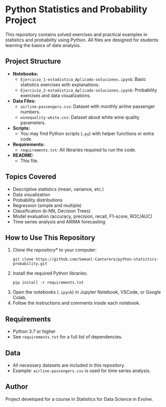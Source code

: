 # Python Statistics and Probability Project

This repository contains solved exercises and practical examples in statistics and probability using Python. All files are designed for students learning the basics of data analysis.

## Project Structure

- **Notebooks:**  
  - `Ejercicio_1-estadistica_Aplicado-soluciones.ipynb`: Basic statistics exercises with explanations.
  - `Ejercicio_2-estadistica_Aplicado-soluciones.ipynb`: Probability exercises and data visualizations.
- **Data Files:**  
  - `airline-passengers.csv`: Dataset with monthly airline passenger numbers.
  - `winequality-white.csv`: Dataset about white wine quality parameters.
- **Scripts:**  
  - You may find Python scripts (`.py`) with helper functions or extra code.
- **Requirements:**  
  - `requirements.txt`: All libraries required to run the code.
- **README:**  
  - This file.

## Topics Covered

- Descriptive statistics (mean, variance, etc.)
- Data visualization
- Probability distributions
- Regression (simple and multiple)
- Classification (k-NN, Decision Trees)
- Model evaluation (accuracy, precision, recall, F1-score, ROC/AUC)
- Time series analysis and ARIMA forecasting

## How to Use This Repository

1. *Clone the repository** to your computer:
    ```
    git clone https://github.com/Samuel-Cantarero/python-statistics-probability.git
2. Install the required Python libraries:
    ```
    pip install -r requirements.txt
3. Open the notebooks (`.ipynb`) in Jupyter Notebook, VSCode, or Google Colab.
4. Follow the instructions and comments inside each notebook.

## Requirements

- Python 3.7 or higher
- See `requirements.txt` for a full list of dependencies.

## Data

- All necessary datasets are included in this repository.
- Example: `airline-passengers.csv` is used for time series analysis.

## Author

Project developed for a course in Statistics for Data Science in Evolve.

